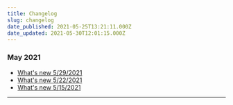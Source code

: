 ```yaml
---
title: Changelog
slug: changelog
date_published: 2021-05-25T13:21:11.000Z
date_updated: 2021-05-30T12:01:15.000Z
---
```


### May 2021

- [What's new 5/29/2021](__GHOST_URL__/whats-new-05-29-2021/)
- [What's new 5/22/2021](__GHOST_URL__/whats-new-05-22-2021/)
- [What's new 5/15/2021](__GHOST_URL__/whats-new-05-15-2021/)

---
